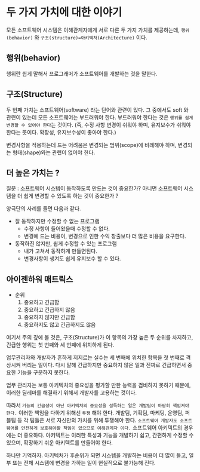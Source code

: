 # 두 가지 가치에 대한 이야기

모든 소프트웨어 시스템은 이해관계자에게 서로 다른 두 가지 가치를 제공하는데, `행위(behavior)` 와 `구조(structure)=아키텍처(Architecture)` 이다. 

## 행위(behavior)

행위란 쉽게 말해서 프로그래머가 소프트웨어를 개발하는 것을 말한다.

## 구조(Structure)

두 번째 가치는 소프트웨어(software) 라는 단어와 관련이 있다. 그 중에서도 soft 와 관련이 있는데 모든 소프트웨어는 부드러워야 한다.
부드러워야 한다는 것은 `행위를 쉽게 변경할 수 있어야 한다`는 것이다. (즉, 수정 사항 변경이 쉬워야 하며, 유지보수가 쉬워야 한다는 뜻이다. 확장성, 유지보수성이 좋아야 한다.)

변경사항을 적용하는데 드는 어려움은 변경되는 범위(scope)에 비례해야 하며, 변경되는 형태(shape)와는 관련이 없어야 한다.

## 더 높은 가치는 ?

질문 : 소프트웨어 시스템이 동작하도록 만드는 것이 중요한가? 아니면 소프트웨어 시스템을 더 쉽게 변경할 수 있도록 하는 것이 중요한가 ?

양극단의 사례를 들면 다음과 같다.

- 잘 동작하지만 수정할 수 없는 프로그램
  - 수정 사항이 들어왔을때 수정할 수 없다.
  - 변경에 드는 비용이, 변경으로 인한 수익 창출보다 더 많은 비용을 요구한다.
- 동작하진 않지만, 쉽게 수정할 수 있는 프로그램
  - 내가 고쳐서 동작하게 만들면된다.
  - 변경사항이 생겨도 쉽게 유지보수 할 수 있다.
  
## 아이젠하워 매트릭스

- 순위
  1. 중요하고 긴급함
  2. 중요하고 긴급하지 않음
  3. 중요하지 않지만 긴급함
  4. 중요하지도 않고 긴급하지도 않음

여기서 주의 깊에 볼 것은, 구조(Structure)가 이 항목의 가장 높은 두 순위를 차지하고, 긴급한 행위는 첫 번째와 세 번째에 위치하게 된다.

업무관리자와 개발자가 흔하게 저지르는 실수는 세 번째에 위치한 항목을 첫 번째로 격상시켜 버리는 일이다. 다시 말해 긴급하지만 중요하지 않은 일과
진짜로 긴급하면서 중요한 기능을 구분하지 못한다. 

업무 관리자는 보통 아키텍처의 중요성을 평가할 만한 능력을 겸비하지 못하기 때문에, 이러한 딜레마를 해결하기 위해서 개발자를 고용하는 것이다.

따라서 `기능의 긴급성이 아닌 아키텍처의 중요성을 설득하는 일은 개발팀이 마땅히 책임져야 한다.` 이러한 책임을 다하기 위해선 `투쟁` 해야 한다. 
개발팀, 기획팀, 마케팅, 운영팀, 퍼블팀 등 각 팀들은 서로 자신만의 가치를 위해 투쟁해야 한다. `소프트웨어 개발자도 소프트웨어를 안전하게 보호해야할 책임이 있으므로 이해관계자 이다.` 소프트웨어 아키텍트의 경우에는 더 중요하다. 아키텍트는 이러한 특성과 기능을 개발하기 쉽고, 간편하게 수정할 수 있으며, 확장하기 쉬운 아키텍트를 만들어야 한다.

하나만 기억하자. 아키텍처가 후순위가 되면 시스템을 개발하는 비용이 더 많이 들고, 일부 또는 전체 시스템에 변경을 가하는 일이 현실적으로 불가능해 진다.
